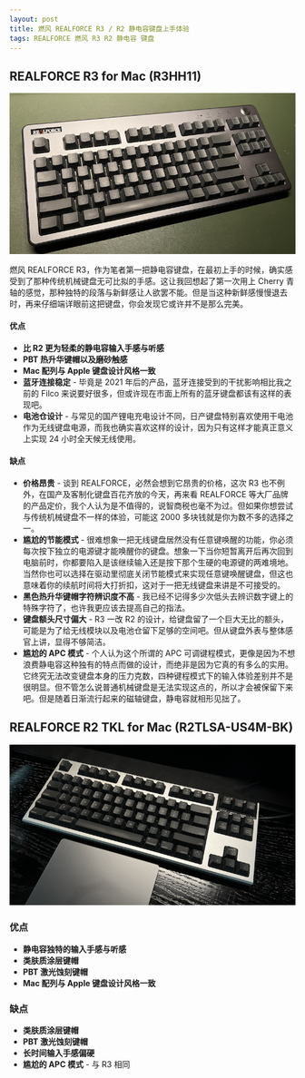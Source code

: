 ```yaml
---
layout: post
title: 燃风 REALFORCE R3 / R2 静电容键盘上手体验
tags: REALFORCE 燃风 R3 R2 静电容 键盘
---
```


## REALFORCE R3 for Mac (R3HH11)

![REALFORCE R3 for Mac](/public/images/realforce_r3_for_mac.png "REALFORCE R3 for Mac")

燃风 REALFORCE R3，作为笔者第一把静电容键盘，在最初上手的时候，确实感受到了那种传统机械键盘无可比拟的手感。这让我回想起了第一次用上 Cherry 青轴的感觉，那种独特的段落与新鲜感让人欲罢不能。但是当这种新鲜感慢慢退去时，再来仔细端详眼前这把键盘，你会发现它或许并不是那么完美。

#### 优点

* **比 R2 更为轻柔的静电容输入手感与听感**
* **PBT 热升华键帽以及磨砂触感**
* **Mac 配列与 Apple 键盘设计风格一致**
* **蓝牙连接稳定** - 毕竟是 2021 年后的产品，蓝牙连接受到的干扰影响相比我之前的 Filco 来说要好很多，但或许现在市面上所有的蓝牙键盘都该有这样的表现吧。
* **电池仓设计** - 与常见的国产锂电充电设计不同，日产键盘特别喜欢使用干电池作为无线键盘电源，而我也确实喜欢这样的设计，因为只有这样才能真正意义上实现 24 小时全天候无线使用。

#### 缺点

* **价格昂贵** - 谈到 REALFORCE，必然会想到它昂贵的价格，这次 R3 也不例外，在国产及客制化键盘百花齐放的今天，再来看 REALFORCE 等大厂品牌的产品定价，我个人认为是不值得的，说智商税也毫不为过。但如果你想尝试与传统机械键盘不一样的体验，可能这 2000 多块钱就是你为数不多的选择之一。
* **尴尬的节能模式** - 很难想象一把无线键盘居然没有任意键唤醒的功能，你必须每次按下独立的电源键才能唤醒你的键盘。想象一下当你短暂离开后再次回到电脑前时，你都要陷入是该继续输入还是按下那个生硬的电源键的两难境地。当然你也可以选择在驱动里彻底关闭节能模式来实现任意键唤醒键盘，但这也意味着你的续航时间将大打折扣，这对于一把无线键盘来讲是不可接受的。
* **黑色热升华键帽字符辨识度不高** - 我已经不记得多少次低头去辨识数字键上的特殊字符了，也许我更应该去提高自己的指法。
* **键盘额头尺寸偏大** - R3 一改 R2 的设计，给键盘留了一个巨大无比的额头，可能是为了给无线模块以及电池仓留下足够的空间吧。但从键盘外表与整体感官上讲，显得不够简洁。
* **尴尬的 APC 模式** - 个人认为这个所谓的 APC 可调键程模式，更像是因为不想浪费静电容这种独有的特点而做的设计，而绝非是因为它真的有多么的实用。它终究无法改变键盘本身的压力克数，四种键程模式下的输入体验差别并不是很明显。但不管怎么说普通机械键盘是无法实现这点的，所以才会被保留下来吧。但是随着日渐流行起来的磁轴键盘，静电容就相形见拙了。

## REALFORCE R2 TKL for Mac (R2TLSA-US4M-BK)

![REALFORCE R2 TKL for Mac](/public/images/realforce_r2_for_mac.png "REALFORCE R2 TKL for Mac")

### 优点

* **静电容独特的输入手感与听感**
* **类肤质涂层键帽**
* **PBT 激光蚀刻键帽**
* **Mac 配列与 Apple 键盘设计风格一致**

### 缺点

* **类肤质涂层键帽**
* **PBT 激光蚀刻键帽**
* **长时间输入手感偏硬**
* **尴尬的 APC 模式** - 与 R3 相同

